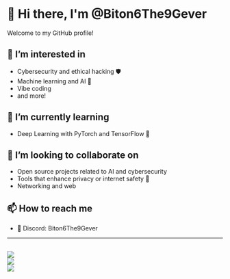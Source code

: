 # 👋 Hi there, I'm @Biton6The9Gever

Welcome to my GitHub profile!

## 👀 I’m interested in
- Cybersecurity and ethical hacking 🛡️  
- Machine learning and AI 🤖  
- Vibe coding
- and more!
  
## 🌱 I’m currently learning
- Deep Learning with PyTorch and TensorFlow 🧠   

## 💞️ I’m looking to collaborate on
- Open source projects related to AI and cybersecurity  
- Tools that enhance privacy or internet safety 🔐
- Networking and web


## 📫 How to reach me
- 💬 Discord: Biton6The9Gever  


---
![](https://github-readme-stats.vercel.app/api/top-langs/?username=Biton6The9Gever&theme=radical&hide_border=false&include_all_commits=true&count_private=true&layout=compact)<br/>
![](https://nirzak-streak-stats.vercel.app/?user=Biton6The9Gever&theme=radical&hide_border=false)<br/>
![](https://github-readme-stats.vercel.app/api?username=Biton6The9Gever&theme=radical&hide_border=false&include_all_commits=true&count_private=true)
---
<!---
Biton6The9Gever/Biton6The9Gever is a ✨ special ✨ repository because its `README.md` (this file) appears on your GitHub profile.
You can click the Preview link to take a look at your changes.
--->
